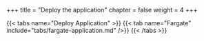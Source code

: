 +++
title = "Deploy the application"
chapter = false
weight = 4
+++

{{< tabs name="Deploy Application" >}}
{{< tab name="Fargate" include="tabs/fargate-application.md" />}}
{{< /tabs >}}
